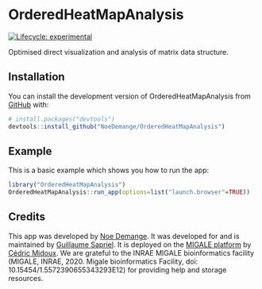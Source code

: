 
<!-- README.md is generated from README.Rmd. Please edit that file -->

# OrderedHeatMapAnalysis

<!-- badges: start -->

[![Lifecycle:
experimental](https://img.shields.io/badge/lifecycle-experimental-orange.svg)](https://lifecycle.r-lib.org/articles/stages.html#experimental)
<!-- badges: end -->

Optimised direct visualization and analysis of matrix data structure.

## Installation

You can install the development version of OrderedHeatMapAnalysis from
[GitHub](https://github.com/) with:

``` r
# install.packages("devtools")
devtools::install_github("NoeDemange/OrderedHeatMapAnalysis")
```

## Example

This is a basic example which shows you how to run the app:

``` r
library("OrderedHeatMapAnalysis")
OrderedHeatMapAnalysis::run_app(options=list("launch.browser"=TRUE))
```

## Credits

This app was developed by [Noe Demange](https://github.com/NoeDemange).
It was developed for and is maintained by [Guillaume
Sapriel](https://orcid.org/0000-0003-0549-9376). It is deployed on the
[MIGALE platform](https://migale.inrae.fr/) by [Cédric
Midoux](https://orcid.org/0000-0002-7964-0929). We are grateful to the
INRAE MIGALE bioinformatics facility (MIGALE, INRAE, 2020. Migale
bioinformatics Facility, doi: 10.15454/1.5572390655343293E12) for
providing help and storage resources.

